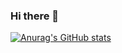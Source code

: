 ### Hi there 👋

[![Anurag's GitHub stats](https://github-readme-stats.vercel.app/api?username=taein111)](https://github.com/taein111/github-readme-stats)
